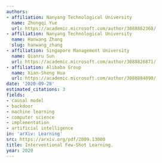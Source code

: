 ```yaml
---
authors:
- affiliation: Nanyang Technological University
  name: Zhongqi Yue
  url: https://academic.microsoft.com/author/3088862368/
- affiliation: Nanyang Technological University
  name: Hanwang Zhang
  slug: hanwang_zhang
- affiliation: Singapore Management University
  name: Qianru Sun
  url: https://academic.microsoft.com/author/3088826871/
- affiliation: Alibaba Group
  name: Xian-Sheng Hua
  url: https://academic.microsoft.com/author/3088884090/
date: '2020-09-28'
estimated_citations: 3
fields:
- causal model
- backdoor
- machine learning
- computer science
- implementation
- artificial intelligence
in: 'arXiv: Learning'
src: https://arxiv.org/pdf/2009.13000
title: Interventional Few-Shot Learning.
year: 2020
---
```

